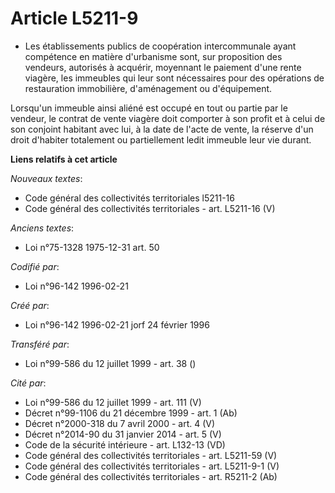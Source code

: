 # Article L5211-9

- Les établissements publics de coopération intercommunale ayant compétence en matière d'urbanisme sont, sur proposition des
vendeurs, autorisés à acquérir, moyennant le paiement d'une rente viagère, les immeubles qui leur sont nécessaires pour des
opérations de restauration immobilière, d'aménagement ou d'équipement.

Lorsqu'un immeuble ainsi aliéné est occupé en tout ou partie par le vendeur, le contrat de vente viagère doit comporter à son
profit et à celui de son conjoint habitant avec lui, à la date de l'acte de vente, la réserve d'un droit d'habiter totalement
ou partiellement ledit immeuble leur vie durant.

**Liens relatifs à cet article**

_Nouveaux textes_:

  - Code général des collectivités territoriales l5211-16
  - Code général des collectivités territoriales - art. L5211-16 (V)

_Anciens textes_:

  - Loi n°75-1328 1975-12-31 art. 50

_Codifié par_:

  - Loi n°96-142 1996-02-21

_Créé par_:

  - Loi n°96-142 1996-02-21 jorf 24 février 1996

_Transféré par_:

  - Loi n°99-586 du 12 juillet 1999 - art. 38 ()

_Cité par_:

  - Loi n°99-586 du 12 juillet 1999 - art. 111 (V)
  - Décret n°99-1106 du 21 décembre 1999 - art. 1 (Ab)
  - Décret n°2000-318 du 7 avril 2000 - art. 4 (V)
  - Décret n°2014-90 du 31 janvier 2014 - art. 5 (V)
  - Code de la sécurité intérieure - art. L132-13 (VD)
  - Code général des collectivités territoriales - art. L5211-59 (V)
  - Code général des collectivités territoriales - art. L5211-9-1 (V)
  - Code général des collectivités territoriales - art. R5211-2 (Ab)
